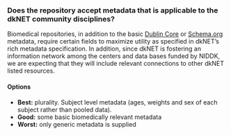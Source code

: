 ### Does the repository accept metadata that is applicable to the dkNET community disciplines?

Biomedical repositories, in addition to the basic [Dublin Core](https://dublincore.org/specifications/dublin-core/) or [Schema.org](http://schema.org) metadata, require certain fields to maximize utility as specified in dkNET’s rich metadata specification. In addition, since dkNET is fostering an information network among the centers and data bases funded by NIDDK, we are expecting that they will include relevant connections to other dkNET listed resources.

#### Options
* **Best:** plurality. Subject level metadata (ages, weights and sex of each subject rather than pooled data).  
* **Good:** some basic biomedically relevant metadata
* **Worst:** only generic metadata is supplied


